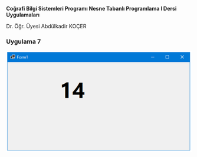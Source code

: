 <p><b>Coğrafi Bilgi Sistemleri Programı Nesne Tabanlı Programlama I Dersi Uygulamaları</b></p>
<p> Dr. Öğr. Üyesi Abdülkadir KOÇER</p>
<H3>Uygulama 7</H3>
<img src="https://github.com/akocer/Nesne-I/blob/main/uyg07/U07.png"/>
